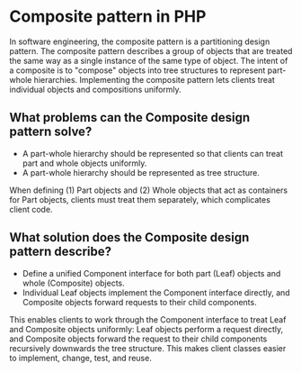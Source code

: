 # Composite pattern in PHP

In software engineering, the composite pattern is a partitioning design pattern. The composite pattern describes a group
 of objects that are treated the same way as a single instance of the same type of object. The intent of a composite is 
 to "compose" objects into tree structures to represent part-whole hierarchies. Implementing the composite pattern lets 
 clients treat individual objects and compositions uniformly.

## What problems can the Composite design pattern solve?

- A part-whole hierarchy should be represented so that clients can treat part and whole objects uniformly.
- A part-whole hierarchy should be represented as tree structure.

When defining (1) Part objects and (2) Whole objects that act as containers for Part objects, clients must treat them separately, which complicates client code.

## What solution does the Composite design pattern describe?

- Define a unified Component interface for both part (Leaf) objects and whole (Composite) objects.
- Individual Leaf objects implement the Component interface directly, and Composite objects forward requests to their child components.

This enables clients to work through the Component interface to treat Leaf and Composite objects uniformly: Leaf objects
 perform a request directly, and Composite objects forward the request to their child components recursively downwards 
 the tree structure. This makes client classes easier to implement, change, test, and reuse.
